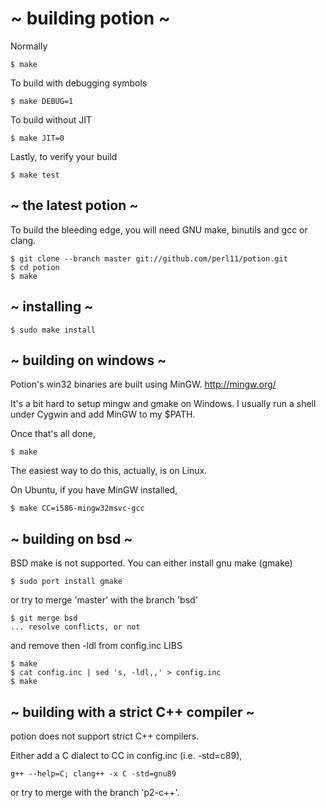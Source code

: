 # ~ building potion ~

Normally

    $ make

To build with debugging symbols

    $ make DEBUG=1

To build without JIT

    $ make JIT=0

Lastly, to verify your build

    $ make test

## ~ the latest potion ~

To build the bleeding edge, you will need
GNU make, binutils and gcc or clang.

    $ git clone --branch master git://github.com/perl11/potion.git
    $ cd potion
    $ make

## ~ installing ~

    $ sudo make install

## ~ building on windows ~

Potion's win32 binaries are built using MinGW.
<http://mingw.org/>

It's a bit hard to setup mingw and gmake on Windows.
I usually run a shell under Cygwin and add MinGW
to my $PATH.

Once that's all done,

    $ make

The easiest way to do this, actually, is on Linux.

On Ubuntu, if you have MinGW installed,

    $ make CC=i586-mingw32msvc-gcc

## ~ building on bsd ~

BSD make is not supported.
You can either install gnu make (gmake)

    $ sudo port install gmake

or try to merge 'master' with the branch 'bsd'

    $ git merge bsd
    ... resolve conflicts, or not

and remove then -ldl from config.inc LIBS

    $ make
    $ cat config.inc | sed 's, -ldl,,' > config.inc
    $ make

## ~ building with a strict C++ compiler ~

potion does not support strict C++ compilers.

Either add a C dialect to CC in config.inc (i.e. -std=c89),

    g++ --help=C; clang++ -x C -std=gnu89

or try to merge with the branch 'p2-c++'.
